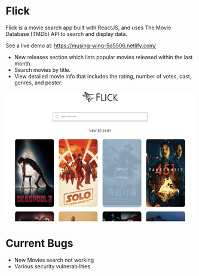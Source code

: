 # Flick

Flick is a movie search app built with ReactJS, and uses The Movie Database (TMDb) API to search and display data.

See a live demo at: https://musing-wing-5d5506.netlify.com/

* New releases section which lists popular movies released within the last month.
* Search movies by title.
* View detailed movie info that includes the rating, number of votes, cast, genres, and poster.

![](src/assets/Flick.png)

# Current Bugs
* New Movies search not working
* Various security vulnerabilities
